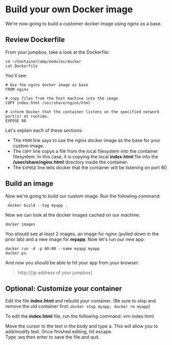 # Build your own Docker image
We're now going to build a customer docker image using nginx as a base.  
## Review Dockerfile
From your jumpbox, take a look at the Dockerfile:

```
cd ~/ContainerCamp/modules/docker
cat Dockerfile
```
You'll see:
```Docker
# Use the nginx docker image as base
FROM nginx

# copy files from the host machine into the image
COPY index.html /usr/share/nginx/html

# inform Docker that the container listens on the specified network port(s) at runtime.
EXPOSE 80
```
Let's explain each of  these sections:

* The `FROM` line says to use the nginx docker image as the base for your custom image.
* The `COPY` line copys a file from the local filesystem into the container filesystem.  In this case, it is copying the local **index.html** file into the **/user/share/nginx.html** directory inside the container.
* The `EXPOSE` line tells docker that the container will be listening on port 80

## Build an image
Now we're going to build our custom image.  Run the following command:
```
 docker build --tag myapp .
 ```
Now we can look at the docker images cached on our machine:
```
docker images
```
You should see at least 2 images, an image for nginx (pulled down in the prior lab) and a new image for **myapp**.  Now let's run our new app:
```
docker run -d -p 80:80 --name myapp myapp
docker ps
```
And now you should be able to hit your app from your browser:
> http://[ip address of your jumpbox]

## Optional: Customize your container
Edit the file **index.html** and rebuild your container.
(Be sure to stop and remove the old container first: `docker stop myapp; docker rm myapp`)

To edit the **index.html** file, run the following command:
        vim index.html

Move the cursor to the text in the body and type a.  This will allow you to add/modify text. 
Once finished editing, hit escape.  
Type :wq then enter to save the file and quit.
